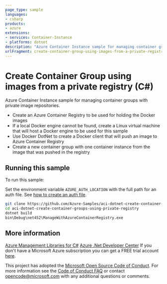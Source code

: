 ```yaml
---
page_type: sample
languages:
- csharp
products:
- azure
extensions:
- services: Container-Instance
- platforms: dotnet
description: "Azure Container Instance sample for managing container groups with private image repositories."
urlFragment: create-container-group-using-images-from-a-private-registry-using-c
---
```


# Create Container Group using images from a private registry (C#)

Azure Container Instance sample for managing container groups with private image repositories.

- Create an Azure Container Registry to be used for holding the Docker images
- If a local Docker engine cannot be found, create a Linux virtual machine that will host a Docker engine
    to be used for this sample
- Use Docker DotNet to create a Docker client that will push an image to Azure Container Registry
- Create a new container group with one container instance from the image that was pushed in the registry


## Running this sample

To run this sample:

Set the environment variable `AZURE_AUTH_LOCATION` with the full path for an auth file. See [how to create an auth file](https://github.com/Azure/azure-libraries-for-net/blob/master/AUTH.md).

```bash
git clone https://github.com/Azure-Samples/aci-dotnet-create-container-groups-using-private-registry.git
cd aci-dotnet-create-container-groups-using-private-registry
dotnet build
bin\Debug\net452\ManageWithAzureContainerRegistry.exe
```

## More information

[Azure Management Libraries for C#](https://github.com/Azure/azure-sdk-for-net/tree/Fluent)
[Azure .Net Developer Center](https://azure.microsoft.com/en-us/develop/net/)
If you don't have a Microsoft Azure subscription you can get a FREE trial account [here](http://go.microsoft.com/fwlink/?LinkId=330212).

This project has adopted the [Microsoft Open Source Code of Conduct](https://opensource.microsoft.com/codeofconduct/). For more information see the [Code of Conduct FAQ](https://opensource.microsoft.com/codeofconduct/faq/) or contact [opencode@microsoft.com](mailto:opencode@microsoft.com) with any additional questions or comments.
